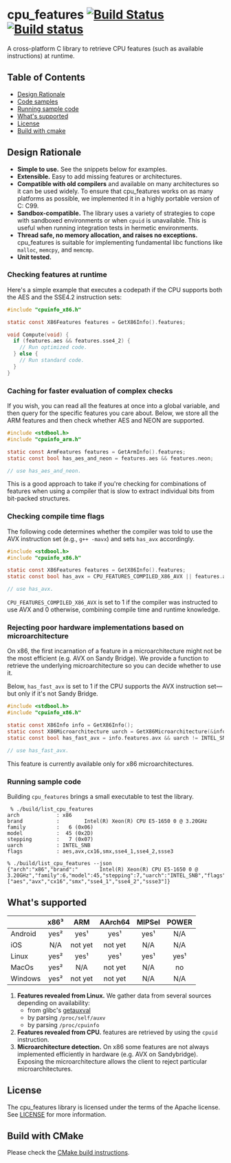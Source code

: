 # cpu_features [![Build Status](https://travis-ci.org/google/cpu_features.svg?branch=master)](https://travis-ci.org/google/cpu_features) [![Build status](https://ci.appveyor.com/api/projects/status/46d1owsj7n8dsylq/branch/master?svg=true)](https://ci.appveyor.com/project/gchatelet/cpu-features/branch/master)

A cross-platform C library to retrieve CPU features (such as available
instructions) at runtime.

## Table of Contents

- [Design Rationale](#rationale)
- [Code samples](#codesample)
- [Running sample code](#usagesample)
- [What's supported](#support)
- [License](#license)
- [Build with cmake](#cmake)

<a name="rationale"></a>
## Design Rationale

-   **Simple to use.** See the snippets below for examples.
-   **Extensible.** Easy to add missing features or architectures.
-   **Compatible with old compilers** and available on many architectures so it
    can be used widely. To ensure that cpu_features works on as many platforms
    as possible, we implemented it in a highly portable version of C: C99.
-   **Sandbox-compatible.** The library uses a variety of strategies to cope
    with sandboxed environments or when `cpuid` is unavailable. This is useful
    when running integration tests in hermetic environments.
-   **Thread safe, no memory allocation, and raises no exceptions.**
    cpu_features is suitable for implementing fundamental libc functions like
    `malloc`, `memcpy`, and `memcmp`.
-   **Unit tested.**

<a name="codesample"></a>
### Checking features at runtime

Here's a simple example that executes a codepath if the CPU supports both the
AES and the SSE4.2 instruction sets:

```c
#include "cpuinfo_x86.h"

static const X86Features features = GetX86Info().features;

void Compute(void) {
  if (features.aes && features.sse4_2) {
    // Run optimized code.
  } else {
    // Run standard code.
  }
}
```

### Caching for faster evaluation of complex checks

If you wish, you can read all the features at once into a global variable, and
then query for the specific features you care about. Below, we store all the ARM
features and then check whether AES and NEON are supported.

```c
#include <stdbool.h>
#include "cpuinfo_arm.h"

static const ArmFeatures features = GetArmInfo().features;
static const bool has_aes_and_neon = features.aes && features.neon;

// use has_aes_and_neon.
```

This is a good approach to take if you're checking for combinations of features
when using a compiler that is slow to extract individual bits from bit-packed
structures.

### Checking compile time flags

The following code determines whether the compiler was told to use the AVX
instruction set (e.g., `g++ -mavx`) and sets `has_avx` accordingly.

```c
#include <stdbool.h>
#include "cpuinfo_x86.h"

static const X86Features features = GetX86Info().features;
static const bool has_avx = CPU_FEATURES_COMPILED_X86_AVX || features.avx;

// use has_avx.
```

`CPU_FEATURES_COMPILED_X86_AVX` is set to 1 if the compiler was instructed to
use AVX and 0 otherwise, combining compile time and runtime knowledge.

### Rejecting poor hardware implementations based on microarchitecture

On x86, the first incarnation of a feature in a microarchitecture might not be
the most efficient (e.g. AVX on Sandy Bridge). We provide a function to retrieve
the underlying microarchitecture so you can decide whether to use it.

Below, `has_fast_avx` is set to 1 if the CPU supports the AVX instruction
set&mdash;but only if it's not Sandy Bridge.

```c
#include <stdbool.h>
#include "cpuinfo_x86.h"

static const X86Info info = GetX86Info();
static const X86Microarchitecture uarch = GetX86Microarchitecture(&info);
static const bool has_fast_avx = info.features.avx && uarch != INTEL_SNB;

// use has_fast_avx.
```

This feature is currently available only for x86 microarchitectures.

<a name="usagesample"></a>
### Running sample code

Building `cpu_features` brings a small executable to test the library.

```shell
 % ./build/list_cpu_features
arch            : x86
brand           :        Intel(R) Xeon(R) CPU E5-1650 0 @ 3.20GHz
family          :   6 (0x06)
model           :  45 (0x2D)
stepping        :   7 (0x07)
uarch           : INTEL_SNB
flags           : aes,avx,cx16,smx,sse4_1,sse4_2,ssse3
```

```shell
% ./build/list_cpu_features --json
{"arch":"x86","brand":"       Intel(R) Xeon(R) CPU E5-1650 0 @ 3.20GHz","family":6,"model":45,"stepping":7,"uarch":"INTEL_SNB","flags":["aes","avx","cx16","smx","sse4_1","sse4_2","ssse3"]}
```

<a name="support"></a>
## What's supported

|         | x86³ |   ARM   | AArch64 | MIPSel |  POWER  |
|---------|:----:|:-------:|:-------:|:------:|:-------:|
| Android | yes² |   yes¹  |   yes¹  |  yes¹  |   N/A   |
| iOS     |  N/A | not yet | not yet |   N/A  |   N/A   |
| Linux   | yes² |   yes¹  |   yes¹  |  yes¹  |   yes¹  |
| MacOs   | yes² |   N/A   | not yet |   N/A  |    no   |
| Windows | yes² | not yet | not yet |   N/A  |   N/A   |

1.  **Features revealed from Linux.** We gather data from several sources
    depending on availability:
    +   from glibc's
        [getauxval](https://www.gnu.org/software/libc/manual/html_node/Auxiliary-Vector.html)
    +   by parsing `/proc/self/auxv`
    +   by parsing `/proc/cpuinfo`
2.  **Features revealed from CPU.** features are retrieved by using the `cpuid`
    instruction.
3.  **Microarchitecture detection.** On x86 some features are not always
    implemented efficiently in hardware (e.g. AVX on Sandybridge). Exposing the
    microarchitecture allows the client to reject particular microarchitectures.


<a name="license"></a>
## License

The cpu_features library is licensed under the terms of the Apache license.
See [LICENSE](LICENSE) for more information.

<a name="cmake"></a>
## Build with CMake

Please check the [CMake build instructions](cmake/README.md).
